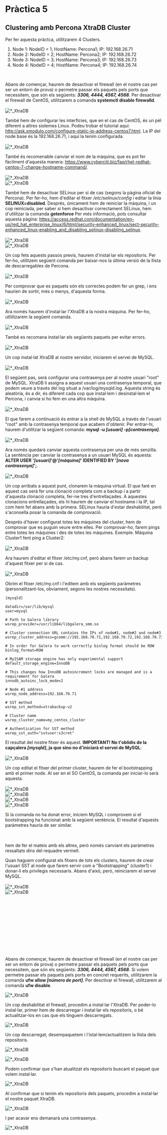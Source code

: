 # Pràctica 5

## Clustering amb Percona XtraDB Cluster


Per fer aquesta pràctca, utilitzarem 4 Clusters.

1. Node 1: NodeID = 1; HostName: Percona1; IP: 192.168.26.71
2. Node 2: NodeID = 2; HostName: Percona2; IP: 192.168.26.72
3. Node 3: NodeID = 3; HostName: Percona3; IP: 192.168.26.73
4. Node 4: NodeID = 4; HostName: Percona4; IP: 192.168.26.74

</br>

Abans de començar, haurem de desactivar el firewall (en el nostre cas per ser un entorn de prova) o permetre passar els paquets pels ports que necessitem, que són els següents: <b><i>3306, 4444, 4567, 4568</i></b>. Per desactivar el firewall de CentOS, utilitzarem a comanda <b>systemctl disable firewalld</b>. </br></br> ![*_XtraDB](img/13_XtraDB.png) </br>

També hem de configurar les interfícies, que en el cas de CentOS, és un pèl diferent a altres sistemes Linux. Podeu trobar el tutorial aquí: http://ask.xmodulo.com/configure-static-ip-address-centos7.html. La IP del node base és la 192.168.26.71, i aquí la tenim configurada. </br></br> ![*_XtraDB](img/8_XtraDB.png) </br>

També és recomenable canviar el nom de la màquina, que es pot fer fàcilment d'aquesta manera: https://www.cyberciti.biz/faq/rhel-redhat-centos-7-change-hostname-command/. </br></br> ![*_XtraDB](img/9_XtraDB.png) </br> ![*_XtraDB](img/10_XtraDB.png) </br> 

També hem de desactivar SELinux per si de cas (segons la pàgina oficial de Percona). Per fer-ho, hem d'editar el fitxer <i>/etc/selinux/config</i> i editar la línia <b>SELINUX=disabled</b>. Després, únicament hem de reiniciar la màquina, i un cop reiniciada, per saber si hem desactivar correctament SELinux, hem d'utilitzar la comanda <b>getenforce</b> Per més informació, pots consultar aquesta pàgina: https://access.redhat.com/documentation/en-us/red_hat_enterprise_linux/6/html/security-enhanced_linux/sect-security-enhanced_linux-enabling_and_disabling_selinux-disabling_selinux. </br></br> ![*_XtraDB](img/11_XtraDB.png) </br> ![*_XtraDB](img/12_XtraDB.png) </br>

Un cop fets aquests passos previs, haurem d'instal·lar els repositoris. Per fer-ho, utilitzem següent comanda per baixar-nos la última versió de la llista de descarregables de Percona. </br></br> ![*_XtraDB](img/14_XtraDB.png) </br>

Per comprovar que es paquets són els correctes podem fer un grep, i ens haurien de sortir, més o menys, d'aquesta forma. </br></br> ![*_XtraDB](img/15_XtraDB.png) </br>

Ara només haurem d'instal·lar l'XtraDB a la nostra màquina. Per fer-ho, utlilitzarem la següent comanda. </br></br> ![*_XtraDB](img/16_XtraDB.png) </br>

També es recomana instal·lar els següents paquets per evitar errors. </br></br> ![*_XtraDB](img/31_XtraDB.png) </br>

Un cop instal·lat XtraDB al nostre servidor, iniciarem el servei de MySQL. </br></br> ![*_XtraDB](img/17_XtraDB.png) </br>

El següent pas, serà configurar una contrasenya per al nostre usuari "root" de MySQL. XtraDB li assigna a aquest usuari una contrasenya temporal, que podem veure a través del log situat a /var/log/mysqld.log. Aquesta string és aleatòria, és a dir, és diferent cada cop que instal·lem i desinstal·lem el Percona, i canvia si ho fem en una altra màquina. </br></br> ![*_XtraDB](img/18_XtraDB.png) </br>

El que farem a continuació és entrar a la shell de MySQL a través de l'usuari "root" amb la contrasenya temporal que acabem d'obtenir. Per entrar-hi, haurem d'utilitzar la següent comanda: <b>mysql -u <i>[usuari]</i> -p<i>[contrasenya]</i></b>. </br></br> ![*_XtraDB](img/19_XtraDB.png) </br>

Ara només quedarà canviar aquesta contrasenya per una de més senzilla. La sentència per canviar la contrasenya a un usuari MySQL és aquesta: <b>ALTER USER '<i>[usuari]</i>'@'<i>[màquina]</i>' IDENTIFIED BY '<i>[nova contrasenya]</i>';</b>. </br></br> ![*_XtraDB](img/20_XtraDB.png) </br>

Un cop arribats a aquest punt, clonarem la màquina virtual. El que faré en aquest cas serà fer una clonació completa com a backup i a partir d'aquesta clonació completa, fer-ne tres d'entrellaçades. A aquestes clonacions entrellaçades, els hi haurem de canviar el hostname i la IP, tal com hem fet abans amb la primera. SELinux hauria d'estar deshabilitat, però s'aconsella posar la comanda de comprovació. </br>

Després d'haver configurat totes les màquines del cluster, hem de comprovar que es puguin veure entre elles. Per comprovar-ho, farem pings entre totes les màquines i des de totes les màquines. Exemple. Màquina Cluster1 fent ping a Cluster2: </br></br> ![*_XtraDB](img/21_XtraDB.png) </br>

Ara haurem d'editar el fitxer /etc/my.cnf, però abans farem un backup d'aquest fitxer per si de cas. </br></br> ![*_XtraDB](img/22_XtraDB.png) </br>

Obrim el fitxer /etc/my.cnf i l'editem amb els següents paràmetres (personalitzant-los, obviament, segons les nostres necessitats).

    [mysqld]
    
    datadir=/var/lib/mysql
    user=mysql

    # Path to Galera library
    wsrep_provider=/usr/lib64/libgalera_smm.so

    # Cluster connection URL contains the IPs of node#1, node#2 and node#3
    wsrep_cluster_address=gcomm://192.168.70.71,192.168.70.72,192.168.70.73

    # In order for Galera to work correctly binlog format should be ROW
    binlog_format=ROW

    # MyISAM storage engine has only experimental support
    default_storage_engine=InnoDB

    # This changes how InnoDB autoincrement locks are managed and is a requirement for Galera
    innodb_autoinc_lock_mode=2

    # Node #1 address
    wsrep_node_address=192.168.70.71

    # SST method
    wsrep_sst_method=xtrabackup-v2

    # Cluster name
    wsrep_cluster_name=my_centos_cluster

    # Authentication for SST method
    wsrep_sst_auth="sstuser:s3cret"

El resultat del nostre fitxer és aquest. <b>IMPORTANT! No t'oblidis de la capçalera <i>[mysqld]</i>, ja que sino no d'iniciarà el servei de MySQL</b>: </br></br> ![*_XtraDB](img/30_XtraDB.png) </br>

Un cop editat el fitxer del primer cluster, haurem de fer el bootstrapping amb el primer node. Al ser en el SO CentOS, la comanda per iniciar-lo serà aquesta. </br></br> ![*_XtraDB](img/32_XtraDB.png) </br> ![*_XtraDB](img/33_XtraDB.png) </br> ![*_XtraDB](img/34_XtraDB.png) </br> ![*_XtraDB](img/35_XtraDB.png) </br>

Si la comanda no ha donat error, iniciem MySQL i comprovem si el bootstrapping ha funcionat amb la següent sentència. El resultat d'aquests paràmetres hauria de ser similar. </br></br> 





</br> hem de fer el mateix amb els altres, però només canviant els paràmetres ressaltats dins del requadre vermell.  

Quan haguem configurat els fitxers de tots els clusters, haurem de crear l'usuari SST al node que farem servir com a "Bootstrapping" (cluster1) i donar-li els privilegis necessaris. Abans d'això, però, reiniciarem el servei MySQL. </br></br> ![*_XtraDB](img/24_XtraDB.png) </br> ![*_XtraDB](img/25_XtraDB.png) </br>





</br>
</br>
</br>
</br>
</br>
</br>
</br>
</br>
</br>
</br>

Abans de començar, haurem de desactivar el firewall (en el nostre cas per ser un entorn de prova) o permetre passar els paquets pels ports que necessitem, que són els següents: <b><i>3306, 4444, 4567, 4568</i></b>. Si volem permetre passar els paquets pels ports en concret requerits, utilitzarem la comanda <b>ufw allow <i>[número de port]</i></b>. Per desctivar el firewall, utilitzarem al comanda <b>ufw disable</b>. </br>

![*_XtraDB](img/0_XtraDB.png) </br>

Un cop deshabilitat el firewall, procedim a instal·lar l'XtraDB. Per poder-lo instal·lar, primer hem de descarregar i instal·lar els repositoris, o bé actualitzar-los en cas que els tinguem descarregats. </br>

![*_XtraDB](img/1_XtraDB.png) </br>

Un cop descarregat, desempaquetem i l'istal·lem/actualitzem la llista dels repositoris. </br>

![*_XtraDB](img/2_XtraDB.png) </br>

![*_XtraDB](img/3_XtraDB.png) </br>

Podem confirmar que s'han atualitzat els repositoris buscant el paquet que volem instal·lar. </br>

![*_XtraDB](img/4_XtraDB.png) </br>

Al confirmar que si tenim els repositoris dels paquets, procedim a instal·lar el nostre paquet XtraDB. </br>

![*_XtraDB](img/5_XtraDB.png) </br>

I per acavar ens demanarà una contrasenya. </br>

![*_XtraDB](img/6_XtraDB.png) </br>
